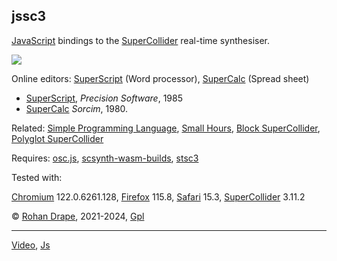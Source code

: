 jssc3
-----

[JavaScript](https://dl.acm.org/doi/abs/10.1145/3386327) bindings to the
[SuperCollider](http://audiosynth.com/) real-time synthesiser.

![](sw/jssc3/png/superscript.2.png)

Online editors:
[SuperScript](http://superscript.rohandrape.net/) (Word processor),
[SuperCalc](http://supercalc.rohandrape.net/) (Spread sheet)

- [SuperScript](https://archive.org/details/SuperScript_Word_Processor_for_the_128_1995_Precision_Software/mode/2up), _Precision Software_, 1985
- [SuperCalc](https://museum.syssrc.com/artifact/exhibits/807/) _Sorcim_, 1980.

Related:
[Simple Programming Language](https://rohandrape.net/t/spl),
[Small Hours](http://smallhours.rohandrape.net/),
[Block SuperCollider](http://blksc3.rohandrape.net/),
[Polyglot SuperCollider](https://rohandrape.net/pub/hsc3-graphs/polyglot.html)

Requires:
[osc.js](https://github.com/colinbdclark/osc.js),
[scsynth-wasm-builds](http://rohandrape.net/t/scsynth-wasm-builds),
[stsc3](http://rohandrape.net/t/stsc3)

Tested with:

[Chromium](https://www.chromium.org/) 122.0.6261.128,
[Firefox](https://www.mozilla.org/firefox/) 115.8,
[Safari](https://apple.com/safari/) 15.3,
[SuperCollider](https://www.audiosynth.com/) 3.11.2

© [Rohan Drape](http://rohandrape.net/), 2021-2024, [Gpl](http://gnu.org/copyleft/)

* * *

[Video](https://rohandrape.net/?t=jssc3&e=md/video.md),
[Js](https://developer.mozilla.org/en-US/docs/Web/JavaScript)
